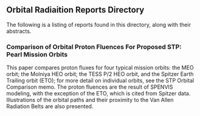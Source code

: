 ## Orbital Radiaition Reports Directory
The following is a listing of reports found in this directory, along with their abstracts.

### Comparison of Orbital Proton Fluences For Proposed STP: Pearl Mission Orbits

This paper compares proton fluxes for four typical mission orbits: the MEO orbit; the Molniya HEO orbit; the TESS P/2 HEO orbit, and the Spitzer Earth Trailing
orbit (ETO); for more detail on individual orbits, see the STP Orbital Comparison memo. The proton
fluences are the result of SPENVIS modeling, with the exception of the ETO, which is cited from
Spitzer data. Illustrations of the orbital paths and their proximity to the Van Allen Radiation Belts
are also presented.
